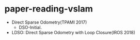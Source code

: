 # paper-reading-vslam
- Direct Sparse Odometry(TPAMI 2017)
  - DSO-Initial.
- LDSO: Direct Sparse Odometry with Loop Closure(IROS 2018)